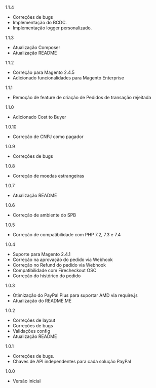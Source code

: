 1.1.4
- Correções de bugs
- Implementação do BCDC.
- Implementação logger personalizado.

1.1.3
- Atualização Composer
- Atualização README

1.1.2
- Correção para Magento 2.4.5
- Adicionado funcionalidades para Magento Enterprise

1.1.1
- Remoção de feature de criação de Pedidos de transação rejeitada

1.1.0
- Adicionado Cost to Buyer

1.0.10
- Correção de CNPJ como pagador

1.0.9
- Correções de bugs

1.0.8
- Correção de moedas estrangeiras

1.0.7
- Atualização README

1.0.6
- Correção de ambiente do SPB

1.0.5
- Correção de compatibilidade com PHP 7.2, 7.3 e 7.4

1.0.4
- Suporte para Magento 2.4.1
- Correção na aprovação do pedido via Webhook
- Correção no Refund do pedido via Webhook
- Compatibilidade com Firecheckout OSC
- Correção do histórico do pedido

1.0.3
- Otimização do PayPal Plus para suportar AMD via require.js
- Atualização do README.ME

1.0.2
- Correções de layout
- Correções de bugs
- Validações config
- Atualização README

1.0.1
- Correções de bugs.
- Chaves de API independentes para cada solução PayPal

1.0.0
- Versão inicial
